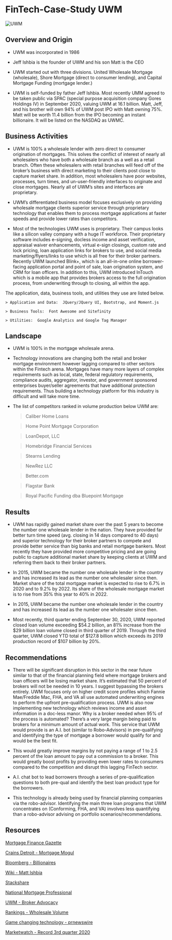 # FinTech-Case-Study UWM
![UWM](https://www.housingwire.com/wp-content/uploads/2020/09/UWM-1.jpg)

## Overview and Origin

* UWM was incorporated in 1986

* Jeff Ishbia is the founder of UWM and his son Matt is the CEO

* UWM started out with three divisions.  United Wholesale Mortgage (wholesale), Shore Mortgage (direct to consumer lending), and Capital Mortgage Funding (mortgage lender.)

* UWM is self-funded by father Jeff Ishbia. Most recently UMM agreed to be taken public via SPAC (special purpose acquisition company Gores Holdings IV) in September 2020, valuing UWM at 16.1 billion.  Matt, Jeff, and his brother will own 94% of UWM post IPO with Matt owning 75%.  Matt will be worth 11.4 billion from the IPO becoming an instant billionaire.  It will be listed on the NASDAQ as UWMC.  


## Business Activities

* UWM is 100% a wholesale lender with zero direct to consumer origination of mortgages.  This solves the conflict of interest of nearly all wholesalers who have both a wholesale branch as a well as a retail branch.  Often these wholesalers with retail branches will feed off of the broker’s business with direct marketing to their clients post close to capture market share.  In addition, most wholesalers have poor websites, processes, turn times, and un-user-friendly interfaces to originate and close mortgages.  Nearly all of UWM’s sites and interfaces are proprietary.   

* UWM’s differentiated business model focuses exclusively on providing wholesale mortgage clients superior service through proprietary technology that enables them to process mortgage applications at faster speeds and provide lower rates than competitors.

* Most of the technologies UWM uses is proprietary.  Their campus looks like a silicon valley company with a huge IT workforce.  Their proprietary software includes e-signing, docless income and asset verification, appraisal waiver enhancements, virtual e-sign closings, custom rate and lock pricing, loan application links for brokers to use, and social media marketing/flyers/links to use which is all free for their broker partners.  Recently UWM launched Blink+, which is an all-in-one online borrower-facing application portal and point of sale, loan origination system, and CRM for loan officers.  In addition to this, UWM introduced InTouch which is a mobile app that provides brokers access to the full origination process, from underwriting through to closing, all within the app.   

The application, data, business tools, and utilities they use are listed below.  

    > Application and Data:  JQuery/JQuery UI, Bootstrap, and Moment.js

    > Business Tools:  Font Awesome and Sitefinity

    > Utilities:  Google Analytics and Google Tag Manager


## Landscape

* UWM is 100% in the mortgage wholesale arena. 

* Technology innovations are changing both the retail and broker mortgage environment however lagging compared to other sectors within the Fintech arena.  Mortgages have many more layers of complex requirements such as local, state, federal regulatory requirements, compliance audits, aggregator, investor, and government sponsored enterprises buyer/seller agreements that have additional protection requirements.   Thus building a technology platform for this industry is difficult and will take more time. 

* The list of competitors ranked in volume production below UWM are:  

    >Caliber Home Loans

    >Home Point Mortgage Corporation

    >LoanDepot, LLC

    >Homebridge Financial Services

    >Stearns Lending

    >NewRez LLC

    >Better.com

    >Flagstar Bank

    >Royal Pacific Funding dba Bluepoint Mortgage


## Results

* UWM has rapidly gained market share over the past 5 years to become the number one wholesale lender in the nation.  They have provided far better turn time speed (avg. closing in 14 days compared to 40 days) and superior technology for their broker partners to compete and provide better service than big banks and retail mortgage bankers.  Most recently they have provided more competitive pricing and are going public to capture additional market share by keeping clients at UWM and referring them back to their broker partners.  

* In 2015, UWM became the number one wholesale lender in the country and has increased its lead as the number one wholesaler since then.  Market share of the total mortgage market is expected to rise to 6.7% in 2020 and to 9.2% by 2022.  Its share of the wholesale mortgage market is to rise from 35% this year to 40% in 2022.  

* In 2015, UWM became the number one wholesale lender in the country and has increased its lead as the number one wholesaler since then.  

* Most recently, third quarter ending September 30, 2020, UWM reported closed loan volume exceeding $54.2 billion, an 81% increase from the $29 billion loan volume closed in third quarter of 2019.  Through the third quarter, UWM closed YTD total of $127.8 billion which exceeds its 2019 production record of $107 billion by 20%.  


## Recommendations

* There will be significant disruption in this sector in the near future similar to that of the financial planning field where mortgage brokers and loan officers will be losing market share.  It’s estimated that 50 percent of brokers will not be needed in 10 years.  I suggest bypassing the brokers entirely. UWM focuses only on higher credit score profiles which Fannie Mae/Freddie Mac, FHA, and VA all use automated underwriting engines to perform the upfront pre-qualification process.  UWM is also now implementing new technology which reviews income and asset information in a doc-less manor.  Why is a broker needed when 95% of the process is automated?  There’s a very large margin being paid to brokers for a minimum amount of actual work.  This service that UWM would provide is an A.I. bot (similar to Robo-Advisors) in pre-qualifying and identifying the type of mortgage a borrower would qualify for and would be the best fit.   

* This would greatly improve margins by not paying a range of 1 to 2.5 percent of the loan amount to pay out a commission to a broker.  This would greatly boost profits by providing even lower rates to consumers compared to the competition and disrupt this lagging FinTech sector.  

* A.I. chat bot to lead borrowers through a series of pre-qualification questions to both pre-qual and identify the best loan product type for the borrowers. 			  

* This technology is already being used by financial planning companies via the robo-advisor.  Identifying the main three loan programs that UWM concentrates on (Conforming, FHA, and VA) involves less quantifying than a robo-advisor advising on portfolio scenarios/recommendations.


## Resources

[Mortgage Finance Gazette](https://www.mortgagefinancegazette.com/lending-news/broker-mortgage-market-share-drop-50-next-decade-12-02-2020/)

[Crains Detroit - Mortgage Mogul](https://www.crainsdetroit.com/article/20180304/news/654431/building-a-behemoth-detroits-other-mortgage-mogul)

[Bloomberg - Billionaires](https://www.bloomberg.com/billionaires/profiles/mat-ishbia/#:~:text=Net%20Worth%20Summary,-Cash&text=He's%20the%20president%20and%20chief,valuing%20UWM%20at%20%2416.1%20billion.)

[Wiki - Matt Ishbia](https://wikitia.com/wiki/Mat_Ishbia)

[Stackshare](https://stackshare.io/united-wholesale-mortgage/uwm-com)

[National Mortgage Professional](https://nationalmortgageprofessional.com/news/75909/survival-wholesale-correspondent-lending)

[UWM - Broker Advocacy](https://www.uwm.com/broker-advocacy)

[Rankings - Wholesale Volume](https://www.scotsmanguide.com/rankings/top-mortgage-lenders/2019/top-wholesale-volume)

[Game changing technology - prnewswire](https://www.prnewswire.com/news-releases/game-changing-technology-earns-united-wholesale-mortgage-a-spot-on-the-housingwire-2016-hw-tech100-list-300231294.html)

[Marketwatch - Record 3rd quarter 2020](https://www.marketwatch.com/press-release/united-wholesale-mortgage-announces-record-third-quarter-2020-results-145-billion-net-income-2020-10-13)




